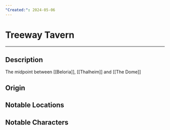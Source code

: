 ```yaml
---
"Created:": 2024-05-06
---
```

# Treeway Tavern
---
## Description

The midpoint between [[Beloria]], [[Thalheim]] and [[The Dome]] 


## Origin





## Notable Locations





## Notable Characters

